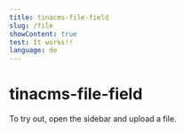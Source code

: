```yaml
---
title: tinacms-file-field
slug: /file
showContent: true
test: It works!!
language: de
---
```

# tinacms-file-field

To try out, open the sidebar and upload a file.